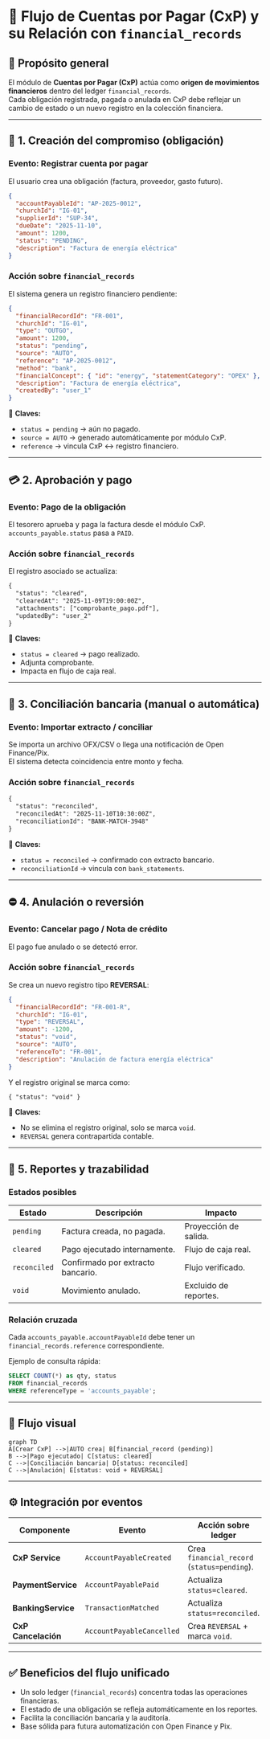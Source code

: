 # 💸 Flujo de Cuentas por Pagar (CxP) y su Relación con `financial_records`

## 🧭 Propósito general

El módulo de **Cuentas por Pagar (CxP)** actúa como **origen de movimientos financieros** dentro del ledger `financial_records`.  
Cada obligación registrada, pagada o anulada en CxP debe reflejar un cambio de estado o un nuevo registro en la colección financiera.

---

## 🧩 1. Creación del compromiso (obligación)

### Evento: **Registrar cuenta por pagar**
El usuario crea una obligación (factura, proveedor, gasto futuro).

```json
{
  "accountPayableId": "AP-2025-0012",
  "churchId": "IG-01",
  "supplierId": "SUP-34",
  "dueDate": "2025-11-10",
  "amount": 1200,
  "status": "PENDING",
  "description": "Factura de energía eléctrica"
}
```

### Acción sobre `financial_records`
El sistema genera un registro financiero pendiente:

```json
{
  "financialRecordId": "FR-001",
  "churchId": "IG-01",
  "type": "OUTGO",
  "amount": 1200,
  "status": "pending",
  "source": "AUTO",
  "reference": "AP-2025-0012",
  "method": "bank",
  "financialConcept": { "id": "energy", "statementCategory": "OPEX" },
  "description": "Factura de energía eléctrica",
  "createdBy": "user_1"
}
```

📌 **Claves:**
- `status = pending` → aún no pagado.  
- `source = AUTO` → generado automáticamente por módulo CxP.  
- `reference` → vincula CxP ↔ registro financiero.

---

## 💳 2. Aprobación y pago

### Evento: **Pago de la obligación**
El tesorero aprueba y paga la factura desde el módulo CxP.  
`accounts_payable.status` pasa a `PAID`.

### Acción sobre `financial_records`
El registro asociado se actualiza:

```diff
{
  "status": "cleared",
  "clearedAt": "2025-11-09T19:00:00Z",
  "attachments": ["comprobante_pago.pdf"],
  "updatedBy": "user_2"
}
```

📌 **Claves:**
- `status = cleared` → pago realizado.  
- Adjunta comprobante.  
- Impacta en flujo de caja real.

---

## 🏦 3. Conciliación bancaria (manual o automática)

### Evento: **Importar extracto / conciliar**
Se importa un archivo OFX/CSV o llega una notificación de Open Finance/Pix.  
El sistema detecta coincidencia entre monto y fecha.

### Acción sobre `financial_records`
```diff
{
  "status": "reconciled",
  "reconciledAt": "2025-11-10T10:30:00Z",
  "reconciliationId": "BANK-MATCH-3948"
}
```

📌 **Claves:**
- `status = reconciled` → confirmado con extracto bancario.  
- `reconciliationId` → vincula con `bank_statements`.

---

## ⛔ 4. Anulación o reversión

### Evento: **Cancelar pago / Nota de crédito**
El pago fue anulado o se detectó error.

### Acción sobre `financial_records`
Se crea un nuevo registro tipo **REVERSAL**:

```json
{
  "financialRecordId": "FR-001-R",
  "churchId": "IG-01",
  "type": "REVERSAL",
  "amount": -1200,
  "status": "void",
  "source": "AUTO",
  "referenceTo": "FR-001",
  "description": "Anulación de factura energía eléctrica"
}
```

Y el registro original se marca como:

```diff
{ "status": "void" }
```

📌 **Claves:**
- No se elimina el registro original, solo se marca `void`.  
- `REVERSAL` genera contrapartida contable.

---

## 🧮 5. Reportes y trazabilidad

### Estados posibles

| Estado | Descripción | Impacto |
|--------|--------------|----------|
| `pending` | Factura creada, no pagada. | Proyección de salida. |
| `cleared` | Pago ejecutado internamente. | Flujo de caja real. |
| `reconciled` | Confirmado por extracto bancario. | Flujo verificado. |
| `void` | Movimiento anulado. | Excluido de reportes. |

### Relación cruzada
Cada `accounts_payable.accountPayableId` debe tener un `financial_records.reference` correspondiente.

Ejemplo de consulta rápida:

```sql
SELECT COUNT(*) as qty, status 
FROM financial_records 
WHERE referenceType = 'accounts_payable';
```

---

## 🔄 Flujo visual

```mermaid
graph TD
A[Crear CxP] -->|AUTO crea| B[financial_record (pending)]
B -->|Pago ejecutado| C[status: cleared]
C -->|Conciliación bancaria| D[status: reconciled]
C -->|Anulación| E[status: void + REVERSAL]
```

---

## ⚙️ Integración por eventos

| Componente | Evento | Acción sobre ledger |
|-------------|--------|---------------------|
| **CxP Service** | `AccountPayableCreated` | Crea `financial_record` (`status=pending`). |
| **PaymentService** | `AccountPayablePaid` | Actualiza `status=cleared`. |
| **BankingService** | `TransactionMatched` | Actualiza `status=reconciled`. |
| **CxP Cancelación** | `AccountPayableCancelled` | Crea `REVERSAL` + marca `void`. |

---

## ✅ Beneficios del flujo unificado

- Un solo ledger (`financial_records`) concentra todas las operaciones financieras.  
- El estado de una obligación se refleja automáticamente en los reportes.  
- Facilita la conciliación bancaria y la auditoría.  
- Base sólida para futura automatización con Open Finance y Pix.

